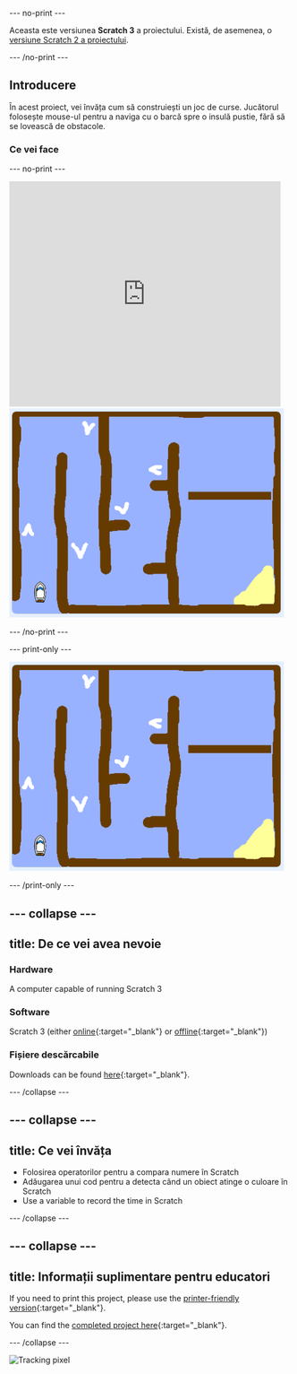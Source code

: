 \--- no-print \---

Aceasta este versiunea **Scratch 3** a proiectului. Există, de asemenea, o [versiune Scratch 2 a proiectului](https://projects.raspberrypi.org/en/projects/boat-race-scratch2).

\--- /no-print \---

## Introducere

În acest proiect, vei învăța cum să construiești un joc de curse. Jucătorul folosește mouse-ul pentru a naviga cu o barcă spre o insulă pustie, fără să se lovească de obstacole.

### Ce vei face

\--- no-print \---

<div class="scratch-preview">
  <iframe allowtransparency="true" width="485" height="402" src="https://scratch.mit.edu/projects/embed/276662533/?autostart=false" frameborder="0" scrolling="no"></iframe>
  <img src="images/boat_race_demo.png">
</div>

\--- /no-print \---

\--- print-only \---

![boat race demo](images/boat_race_demo.png)

\--- /print-only \---

## \--- collapse \---

## title: De ce vei avea nevoie

### Hardware

A computer capable of running Scratch 3

### Software

Scratch 3 (either [online](https://rpf.io/scratchon){:target="_blank"} or [offline](https://rpf.io/scratchoff){:target="_blank"})

### Fișiere descărcabile

Downloads can be found [here](http://rpf.io/p/en/boat-race-go){:target="_blank"}.

\--- /collapse \---

## \--- collapse \---

## title: Ce vei învăța

- Folosirea operatorilor pentru a compara numere în Scratch
- Adăugarea unui cod pentru a detecta când un obiect atinge o culoare în Scratch
- Use a variable to record the time in Scratch

\--- /collapse \---

## \--- collapse \---

## title: Informații suplimentare pentru educatori

If you need to print this project, please use the [printer-friendly version](https://projects.raspberrypi.org/en/projects/boat-race/print){:target="_blank"}.

You can find the [completed project here](http://rpf.io/p/en/boat-race-get){:target="_blank"}.

\--- /collapse \---

![Tracking pixel](https://code.org/api/hour/begin_codeclub_boatrace.png)